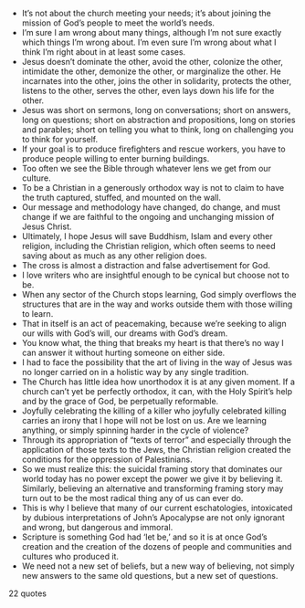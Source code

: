  - It’s not about the church meeting your needs; it’s about joining the mission of God’s people to meet the world’s needs.
 - I’m sure I am wrong about many things, although I’m not sure exactly which things I’m wrong about. I’m even sure I’m wrong about what I think I’m right about in at least some cases.
 - Jesus doesn’t dominate the other, avoid the other, colonize the other, intimidate the other, demonize the other, or marginalize the other. He incarnates into the other, joins the other in solidarity, protects the other, listens to the other, serves the other, even lays down his life for the other.
 - Jesus was short on sermons, long on conversations; short on answers, long on questions; short on abstraction and propositions, long on stories and parables; short on telling you what to think, long on challenging you to think for yourself.
 - If your goal is to produce firefighters and rescue workers, you have to produce people willing to enter burning buildings.
 - Too often we see the Bible through whatever lens we get from our culture.
 - To be a Christian in a generously orthodox way is not to claim to have the truth captured, stuffed, and mounted on the wall.
 - Our message and methodology have changed, do change, and must change if we are faithful to the ongoing and unchanging mission of Jesus Christ.
 - Ultimately, I hope Jesus will save Buddhism, Islam and every other religion, including the Christian religion, which often seems to need saving about as much as any other religion does.
 - The cross is almost a distraction and false advertisement for God.
 - I love writers who are insightful enough to be cynical but choose not to be.
 - When any sector of the Church stops learning, God simply overflows the structures that are in the way and works outside them with those willing to learn.
 - That in itself is an act of peacemaking, because we’re seeking to align our wills with God’s will, our dreams with God’s dream.
 - You know what, the thing that breaks my heart is that there’s no way I can answer it without hurting someone on either side.
 - I had to face the possibility that the art of living in the way of Jesus was no longer carried on in a holistic way by any single tradition.
 - The Church has little idea how unorthodox it is at any given moment. If a church can’t yet be perfectly orthodox, it can, with the Holy Spirit’s help and by the grace of God, be perpetually reformable.
 - Joyfully celebrating the killing of a killer who joyfully celebrated killing carries an irony that I hope will not be lost on us. Are we learning anything, or simply spinning harder in the cycle of violence?
 - Through its appropriation of “texts of terror” and especially through the application of those texts to the Jews, the Christian religion created the conditions for the oppression of Palestinians.
 - So we must realize this: the suicidal framing story that dominates our world today has no power except the power we give it by believing it. Similarly, believing an alternative and transforming framing story may turn out to be the most radical thing any of us can ever do.
 - This is why I believe that many of our current eschatologies, intoxicated by dubious interpretations of John’s Apocalypse are not only ignorant and wrong, but dangerous and immoral.
 - Scripture is something God had ‘let be,’ and so it is at once God’s creation and the creation of the dozens of people and communities and cultures who produced it.
 - We need not a new set of beliefs, but a new way of believing, not simply new answers to the same old questions, but a new set of questions.

22 quotes